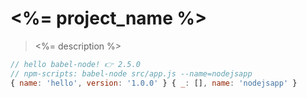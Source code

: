 # <%= project_name %>
> <%= description %>

```js
// hello babel-node! 👉 2.5.0
// npm-scripts: babel-node src/app.js --name=nodejsapp
{ name: 'hello', version: '1.0.0' } { _: [], name: 'nodejsapp' }
```
